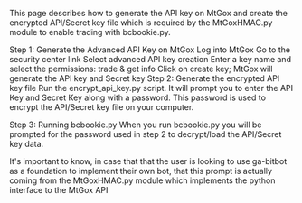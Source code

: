 This page describes how to generate the API key on MtGox and create the encrypted API/Secret key file which is required by the MtGoxHMAC.py module to enable trading with bcbookie.py.

Step 1: Generate the Advanced API Key on MtGox
Log into MtGox
Go to the security center link
Select advanced API key creation
Enter a key name and select the permissions: trade & get info
Click on create key; MtGox will generate the API key and Secret key
Step 2: Generate the encrypted API key file
Run the encrypt\_api\_key.py script. It will prompt you to enter the API Key and Secret Key along with a password. This password is used to encrypt the API/Secret key file on your computer.

Step 3: Running bcbookie.py
When you run bcbookie.py you will be prompted for the password used in step 2 to decrypt/load the API/Secret key data.

It's important to know, in case that that the user is looking to use ga-bitbot as a foundation to implement their own bot, that this prompt is actually coming from the MtGoxHMAC.py module which implements the python interface to the MtGox API